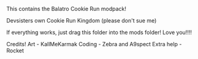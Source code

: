 This contains the Balatro Cookie Run modpack!

Devsisters own Cookie Run Kingdom (please don't sue me)

If everything works, just drag this folder into the mods folder! 
Love you!!!!

Credits! Art - KallMeKarmak Coding - Zebra and A9spect Extra help - Rocket
